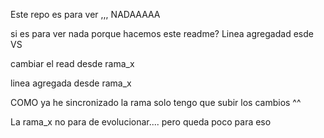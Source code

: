 Este repo es para ver ,,, NADAAAAA

si es para ver nada porque hacemos este readme? Linea agregadad esde VS

cambiar el read desde rama_x

linea agregada desde rama_x

COMO ya he sincronizado la rama solo tengo que subir los cambios ^^

La rama_x no para de evolucionar....
pero
queda
poco
para
eso

